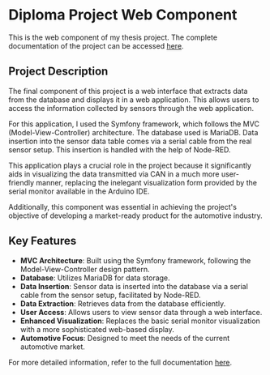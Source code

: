# Diploma Project Web Component

This is the web component of my thesis project. The complete documentation of the project can be accessed [here](https://drive.google.com/file/d/1jPP__q5RKWWyLzr7Srk6aSsLRF3sOD1q/view?usp=sharing).

## Project Description

The final component of this project is a web interface that extracts data from the database and displays it in a web application. This allows users to access the information collected by sensors through the web application.

For this application, I used the Symfony framework, which follows the MVC (Model-View-Controller) architecture. The database used is MariaDB. Data insertion into the sensor data table comes via a serial cable from the real sensor setup. This insertion is handled with the help of Node-RED.

This application plays a crucial role in the project because it significantly aids in visualizing the data transmitted via CAN in a much more user-friendly manner, replacing the inelegant visualization form provided by the serial monitor available in the Arduino IDE.

Additionally, this component was essential in achieving the project's objective of developing a market-ready product for the automotive industry.

## Key Features

- **MVC Architecture**: Built using the Symfony framework, following the Model-View-Controller design pattern.
- **Database**: Utilizes MariaDB for data storage.
- **Data Insertion**: Sensor data is inserted into the database via a serial cable from the sensor setup, facilitated by Node-RED.
- **Data Extraction**: Retrieves data from the database efficiently.
- **User Access**: Allows users to view sensor data through a web interface.
- **Enhanced Visualization**: Replaces the basic serial monitor visualization with a more sophisticated web-based display.
- **Automotive Focus**: Designed to meet the needs of the current automotive market.

For more detailed information, refer to the full documentation [here](https://drive.google.com/file/d/1jPP__q5RKWWyLzr7Srk6aSsLRF3sOD1q/view?usp=sharing).
